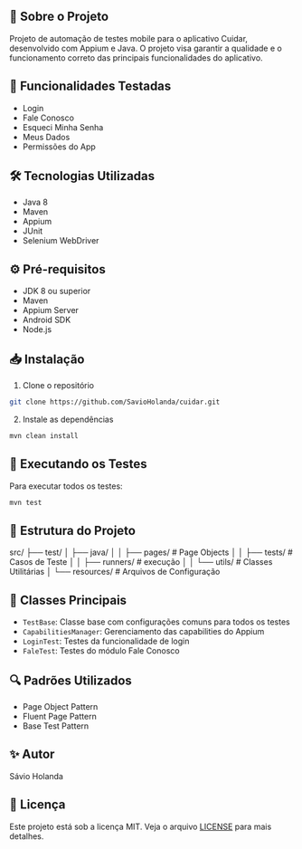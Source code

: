 ## 📱 Sobre o Projeto
Projeto de automação de testes mobile para o aplicativo Cuidar, desenvolvido com Appium e Java. O projeto visa garantir a qualidade e o funcionamento correto das principais funcionalidades do aplicativo.

## 🚀 Funcionalidades Testadas
- Login
- Fale Conosco
- Esqueci Minha Senha
- Meus Dados
- Permissões do App

## 🛠️ Tecnologias Utilizadas
- Java 8
- Maven
- Appium
- JUnit
- Selenium WebDriver

## ⚙️ Pré-requisitos
- JDK 8 ou superior
- Maven
- Appium Server
- Android SDK
- Node.js

## 📥 Instalação
1. Clone o repositório
```bash
git clone https://github.com/SavioHolanda/cuidar.git
```

2. Instale as dependências
```bash
mvn clean install
```

## 🎯 Executando os Testes
Para executar todos os testes:
```bash
mvn test
```

## 📁 Estrutura do Projeto
src/
├── test/
│ ├── java/
│ │ ├── pages/ # Page Objects
│ │ ├── tests/ # Casos de Teste
│ │ ├── runners/ # execução
│ │ └── utils/ # Classes Utilitárias
│ └── resources/ # Arquivos de Configuração

## 📝 Classes Principais
- `TestBase`: Classe base com configurações comuns para todos os testes
- `CapabilitiesManager`: Gerenciamento das capabilities do Appium
- `LoginTest`: Testes da funcionalidade de login
- `FaleTest`: Testes do módulo Fale Conosco

## 🔍 Padrões Utilizados
- Page Object Pattern
- Fluent Page Pattern
- Base Test Pattern

## ✨ Autor
Sávio Holanda

## 📄 Licença
Este projeto está sob a licença MIT. Veja o arquivo [LICENSE](LICENSE) para mais detalhes.
